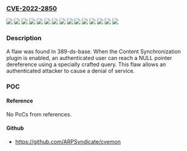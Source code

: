 ### [CVE-2022-2850](https://cve.mitre.org/cgi-bin/cvename.cgi?name=CVE-2022-2850)
![](https://img.shields.io/static/v1?label=Product&message=Red%20Hat%20Directory%20Server%2011.5%20for%20RHEL%208&color=blue)
![](https://img.shields.io/static/v1?label=Product&message=Red%20Hat%20Directory%20Server%2012.0%20for%20RHEL%209&color=blue)
![](https://img.shields.io/static/v1?label=Product&message=Red%20Hat%20Enterprise%20Linux%207&color=blue)
![](https://img.shields.io/static/v1?label=Product&message=Red%20Hat%20Enterprise%20Linux%208&color=blue)
![](https://img.shields.io/static/v1?label=Product&message=Red%20Hat%20Enterprise%20Linux%208.4%20Extended%20Update%20Support&color=blue)
![](https://img.shields.io/static/v1?label=Product&message=Red%20Hat%20Enterprise%20Linux%209&color=blue)
![](https://img.shields.io/static/v1?label=Product&message=Red%20Hat%20Enterprise%20Linux%209.0%20Extended%20Update%20Support&color=blue)
![](https://img.shields.io/static/v1?label=Version&message=!%200%3A1.3.10.2-17.el7_9%20&color=brighgreen)
![](https://img.shields.io/static/v1?label=Version&message=!%200%3A2.0.14-3.el9_0%20&color=brighgreen)
![](https://img.shields.io/static/v1?label=Version&message=!%200%3A2.1.3-4.el9_1%20&color=brighgreen)
![](https://img.shields.io/static/v1?label=Version&message=!%208040020221110201811.96015a92%20&color=brighgreen)
![](https://img.shields.io/static/v1?label=Version&message=!%208060020221011200628.824efc52%20&color=brighgreen)
![](https://img.shields.io/static/v1?label=Version&message=!%208060020221122205230.0ca98e7e%20&color=brighgreen)
![](https://img.shields.io/static/v1?label=Version&message=!%209000020230124175804.fd05c7f4%20&color=brighgreen)
![](https://img.shields.io/static/v1?label=Vulnerability&message=NULL%20Pointer%20Dereference&color=brighgreen)

### Description

A flaw was found In 389-ds-base. When the Content Synchronization plugin is enabled, an authenticated user can reach a NULL pointer dereference using a specially crafted query. This flaw allows an authenticated attacker to cause a denial of service.

### POC

#### Reference
No PoCs from references.

#### Github
- https://github.com/ARPSyndicate/cvemon

